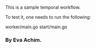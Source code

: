This is a sample temporal workflow.

To test it, one needs to run the following:

worker/main.go
start/main.go

### By Eva Achim.